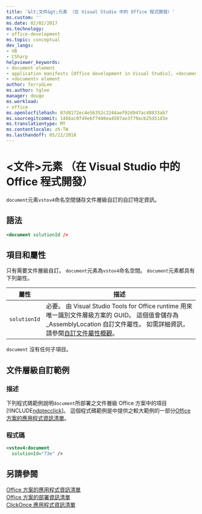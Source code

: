 ```yaml
---
title: '&lt;文件&gt;元素 （在 Visual Studio 中的 Office 程式開發）'
ms.custom: ''
ms.date: 02/02/2017
ms.technology:
- office-development
ms.topic: conceptual
dev_langs:
- VB
- CSharp
helpviewer_keywords:
- document element
- application manifests [Office development in Visual Studio], <document> element
- <document> element
author: TerryGLee
ms.author: tglee
manager: douge
ms.workload:
- office
ms.openlocfilehash: 07d8172ec4e56352c2244aef02d947ac48833ab7
ms.sourcegitcommit: 1466ac0f49ebf7448ea4507ae3f79acb25d51d3e
ms.translationtype: MT
ms.contentlocale: zh-TW
ms.lasthandoff: 05/22/2018
---
```

# <a name="ltdocumentgt-element-office-development-in-visual-studio"></a>&lt;文件&gt;元素 （在 Visual Studio 中的 Office 程式開發）
  `document`元素`vstov4`命名空間儲存文件層級自訂的自訂特定資訊。  
  
## <a name="syntax"></a>語法  
  
```xml  
<document solutionId />  
```  
  
## <a name="elements-and-attributes"></a>項目和屬性  
 只有需要文件層級自訂。 `document`元素為`vstov4`命名空間。 `document`元素都具有下列屬性。  
  
|屬性|描述|  
|---------------|-----------------|  
|`solutionId`|必要。 由 Visual Studio Tools for Office runtime 用來唯一識別文件層級方案的 GUID。 這個值會儲存為 _AssemblyLocation 自訂文件屬性。 如需詳細資訊，請參閱[自訂文件屬性概觀](../vsto/custom-document-properties-overview.md)。|  
  
 `document` 沒有任何子項目。  
  
## <a name="document-level-customization-example"></a>文件層級自訂範例  
  
### <a name="description"></a>描述  
 下列程式碼範例說明`document`所部署之文件層級 Office 方案中的項目[!INCLUDE[ndptecclick](../vsto/includes/ndptecclick-md.md)]。 這個程式碼範例是中提供之較大範例的一部分[Office 方案的應用程式資訊清單](../vsto/application-manifests-for-office-solutions.md)。  
  
### <a name="code"></a>程式碼  
  
```xml
<vstov4:document   
  solutionId="73e" />  
```  
  
## <a name="see-also"></a>另請參閱  
 [Office 方案的應用程式資訊清單](../vsto/application-manifests-for-office-solutions.md)   
 [Office 方案的部署資訊清單](../vsto/deployment-manifests-for-office-solutions.md)   
 [ClickOnce 應用程式資訊清單](/visualstudio/deployment/clickonce-application-manifest)  
  
  